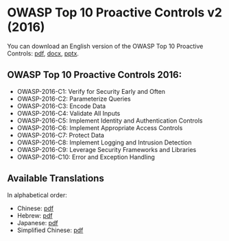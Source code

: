 # OWASP Top 10 Proactive Controls v2 (2016)

You can download an English version of the OWASP Top 10 Proactive Controls: [pdf](https://github.com/OWASP/www-project-proactive-controls/blob/master/v2/OWASP_Top_10_Proactive_Controls_V2.pdf), [docx](https://github.com/OWASP/www-project-proactive-controls/blob/master/v2/OWASP_Top_10_Proactive_Controls_-_V2.0.docx), [pptx](https://github.com/OWASP/www-project-proactive-controls/blob/master/v2/OWASP_Top_Ten_Proactive_Controls_v2.pptx).

## OWASP Top 10 Proactive Controls 2016:

- OWASP-2016-C1: Verify for Security Early and Often
- OWASP-2016-C2: Parameterize Queries
- OWASP-2016-C3: Encode Data
- OWASP-2016-C4: Validate All Inputs
- OWASP-2016-C5: Implement Identity and Authentication Controls
- OWASP-2016-C6: Implement Appropriate Access Controls
- OWASP-2016-C7: Protect Data
- OWASP-2016-C8: Implement Logging and Intrusion Detection
- OWASP-2016-C9: Leverage Security Frameworks and Libraries
- OWASP-2016-C10: Error and Exception Handling

## Available Translations

In alphabetical order:

- Chinese: [pdf](https://github.com/OWASP/www-project-proactive-controls/blob/master/v2/OWASPTop10ProactiveControls2016-Chinese.pdf)
- Hebrew: [pdf](https://github.com/OWASP/www-project-proactive-controls/blob/master/v2/OWASP_Proactive_Controls_2-Hebrew.pdf)
- Japanese: [pdf](https://github.com/OWASP/www-project-proactive-controls/blob/master/v2/OWASPTop10ProactiveControls2016-Japanese.pdf)
- Simplified Chinese: [pdf](https://github.com/OWASP/www-project-proactive-controls/blob/master/v2/OWASPTop10ProactiveControls2016-SimplifiedChinese.pdf)
